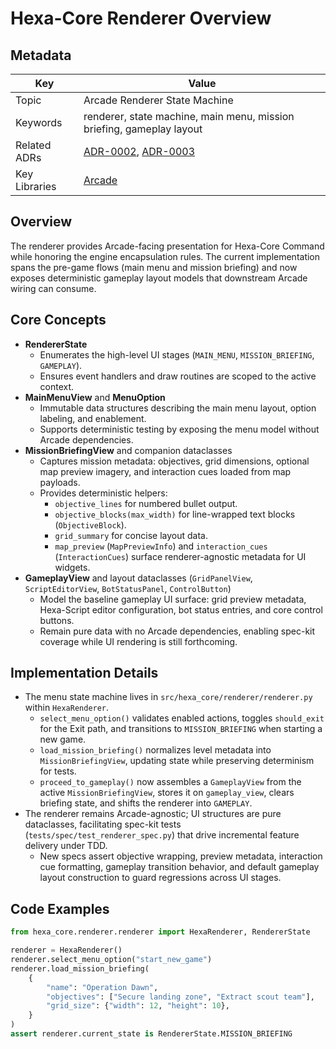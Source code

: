 # Hexa-Core Renderer Overview

## Metadata

| Key | Value |
| --- | --- |
| Topic | Arcade Renderer State Machine |
| Keywords | renderer, state machine, main menu, mission briefing, gameplay layout |
| Related ADRs | [ADR-0002](./decisions/0002-implement-ecs-pattern.md), [ADR-0003](./decisions/0003-implement-event-bus.md) |
| Key Libraries | [Arcade](https://api.arcade.academy/en/latest/) |

## Overview

The renderer provides Arcade-facing presentation for Hexa-Core Command while honoring the engine encapsulation rules. The current implementation spans the pre-game flows (main menu and mission briefing) and now exposes deterministic gameplay layout models that downstream Arcade wiring can consume.

## Core Concepts

- **RendererState**
  - Enumerates the high-level UI stages (`MAIN_MENU`, `MISSION_BRIEFING`, `GAMEPLAY`).
  - Ensures event handlers and draw routines are scoped to the active context.
- **MainMenuView** and **MenuOption**
  - Immutable data structures describing the main menu layout, option labeling, and enablement.
  - Supports deterministic testing by exposing the menu model without Arcade dependencies.
- **MissionBriefingView** and companion dataclasses
  - Captures mission metadata: objectives, grid dimensions, optional map preview imagery, and interaction cues loaded from map payloads.
  - Provides deterministic helpers:
    - `objective_lines` for numbered bullet output.
    - `objective_blocks(max_width)` for line-wrapped text blocks (`ObjectiveBlock`).
    - `grid_summary` for concise layout data.
    - `map_preview` (`MapPreviewInfo`) and `interaction_cues` (`InteractionCues`) surface renderer-agnostic metadata for UI widgets.
- **GameplayView** and layout dataclasses (`GridPanelView`, `ScriptEditorView`, `BotStatusPanel`, `ControlButton`)
  - Model the baseline gameplay UI surface: grid preview metadata, Hexa-Script editor configuration, bot status entries, and core control buttons.
  - Remain pure data with no Arcade dependencies, enabling spec-kit coverage while UI rendering is still forthcoming.

## Implementation Details

- The menu state machine lives in `src/hexa_core/renderer/renderer.py` within `HexaRenderer`.
  - `select_menu_option()` validates enabled actions, toggles `should_exit` for the Exit path, and transitions to `MISSION_BRIEFING` when starting a new game.
  - `load_mission_briefing()` normalizes level metadata into `MissionBriefingView`, updating state while preserving determinism for tests.
  - `proceed_to_gameplay()` now assembles a `GameplayView` from the active `MissionBriefingView`, stores it on `gameplay_view`, clears briefing state, and shifts the renderer into `GAMEPLAY`.
- The renderer remains Arcade-agnostic; UI structures are pure dataclasses, facilitating spec-kit tests (`tests/spec/test_renderer_spec.py`) that drive incremental feature delivery under TDD.
  - New specs assert objective wrapping, preview metadata, interaction cue formatting, gameplay transition behavior, and default gameplay layout construction to guard regressions across UI stages.

## Code Examples

```python
from hexa_core.renderer.renderer import HexaRenderer, RendererState

renderer = HexaRenderer()
renderer.select_menu_option("start_new_game")
renderer.load_mission_briefing(
    {
        "name": "Operation Dawn",
        "objectives": ["Secure landing zone", "Extract scout team"],
        "grid_size": {"width": 12, "height": 10},
    }
)
assert renderer.current_state is RendererState.MISSION_BRIEFING
```
